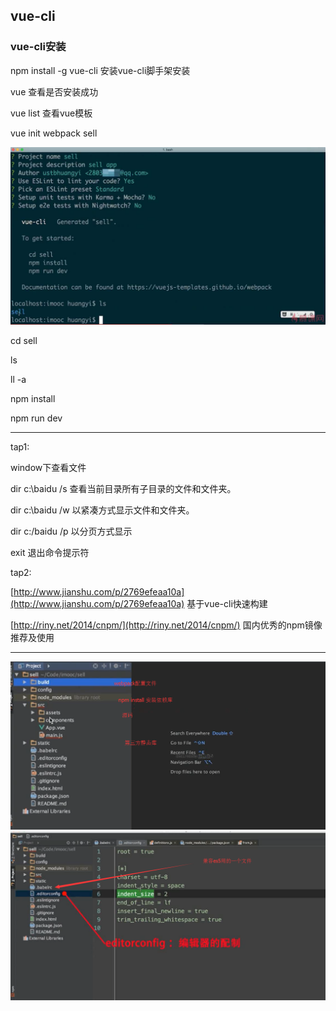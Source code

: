 ## vue-cli

### vue-cli安装

npm install -g vue-cli  安装vue-cli脚手架安装

vue 查看是否安装成功

vue list 查看vue模板

vue init webpack sell

![](/assets/import9.png)

cd sell

ls

ll -a

npm install

npm run dev

---

tap1:

window下查看文件

dir c:\baidu /s  查看当前目录所有子目录的文件和文件夹。

dir c:\baidu /w 以紧凑方式显示文件和文件夹。

dir c:/baidu /p 以分页方式显示

exit 退出命令提示符

tap2:

[http://www.jianshu.com/p/2769efeaa10a](http://www.jianshu.com/p/2769efeaa10a) 基于vue-cli快速构建

[http://riny.net/2014/cnpm/](http://riny.net/2014/cnpm/) 国内优秀的npm镜像推荐及使用

---

![](/assets/impor8t.png)![](/assets/import10.png)

